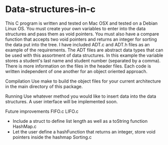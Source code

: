 # Data-structures-in-c

This C program is written and tested on Mac OSX and tested on a Debian Linux OS. You must create your own variables to enter into the data structures and pass them as void pointers. You must also have a compare function that accepts two void pointers and returns an integer for sorting the data put into the tree. I have included ADT.c and ADT.h files as an example of the requirements. The ADT files are abstract data types that can be used with this assortment of data structures. In this example the variable stores a student's last name and student number (separated by a comma). There is more information on the files in the header files. Each code is written independent of one another for an object oriented approach.

Compilation
Use make to build the object files for your current architecture in the main directory of this package. 

Running
Use whatever method you would like to insert data into the data structures. A user interface will be implemented soon.


Future improvements
FIFO.c
LIFO.c
- Include a struct to define list length as well as a toString function
HashMap.c
- Let the user define a hashFunction that returns an integer, store void pointers inside the hashmap
Sorting.c
